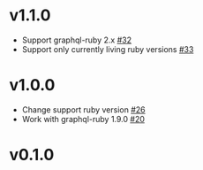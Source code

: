 # v1.1.0

- Support graphql-ruby 2.x [#32](https://github.com/increments/graphql-kaminari_connection/pull/32)
- Support only currently living ruby versions [#33](https://github.com/increments/graphql-kaminari_connection/pull/33)

# v1.0.0

- Change support ruby version [#26](https://github.com/increments/graphql-kaminari_connection/pull/26)
- Work with graphql-ruby 1.9.0 [#20](https://github.com/increments/graphql-kaminari_connection/pull/20)

# v0.1.0
